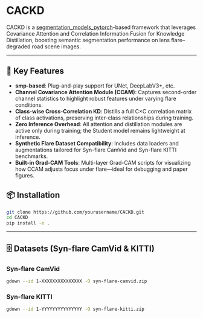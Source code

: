 # CACKD

CACKD is a [segmentation_models_pytorch](https://github.com/qubvel/segmentation_models.pytorch)-based framework that leverages Covariance Attention and Correlation Information Fusion for Knowledge Distillation, boosting semantic segmentation performance on lens flare–degraded road scene images.

---

## 🎯 Key Features

- **smp-based**: Plug-and-play support for UNet, DeepLabV3+, etc.  
- **Channel Covariance Attention Module (CCAM)**: Captures second-order channel statistics to highlight robust features under varying flare conditions.  
- **Class-wise Cross-Correlation KD**: Distills a full C×C correlation matrix of class activations, preserving inter-class relationships during training.  
- **Zero Inference Overhead**: All attention and distillation modules are active only during training; the Student model remains lightweight at inference.  
- **Synthetic Flare Dataset Compatibility**: Includes data loaders and augmentations tailored for Syn-flare CamVid and Syn-flare KITTI benchmarks.  
- **Built-in Grad-CAM Tools**: Multi-layer Grad-CAM scripts for visualizing how CCAM adjusts focus under flare—ideal for debugging and paper figures.

## 📦 Installation

```bash
git clone https://github.com/yourusername/CACKD.git
cd CACKD
pip install -e .
```

---

## 🗄️ Datasets (Syn-flare CamVid & KITTI)

### Syn-flare CamVid
```bash
gdown --id 1-XXXXXXXXXXXXXXX -O syn-flare-camvid.zip
```

### Syn-flare KITTI
```bash
gdown --id 1-YYYYYYYYYYYYYYY -O syn-flare-kitti.zip
```
